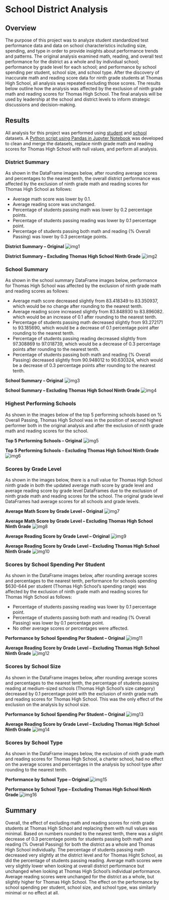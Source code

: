 # School District Analysis

## Overview
The purpose of this project was to analyze student standardized test performance data and data on school characteristics including size, spending, and type in order to provide insights about performance trends and patterns. The original analysis examined math, reading, and overall test performance for the district as a whole and by individual school; performance by grade level for each school; and performance by school spending per student, school size, and school type. After the discovery of inaccurate math and reading score data for ninth grade students at Thomas High School, all analysis was repeated excluding those scores. The results below outline how the analysis was affected by the exclusion of ninth grade math and reading scores for Thomas High School. The final analysis will be used by leadership at the school and district levels to inform strategic discussions and decision-making.

## Results

All analysis for this project was performed using [student](Resources/students_complete.csv) and [school](Resources/schools_complete.csv) datasets. A [Python script using Pandas in Jupyter Notebook]( PyCitySchools_Challenge.ipynb) was developed to clean and merge the datasets, replace ninth grade math and reading scores for Thomas High School with null values, and perform all analysis.

### District Summary
As shown in the DataFrame images below, after rounding average scores and percentages to the nearest tenth, the overall district performance was affected by the exclusion of ninth grade math and reading scores for Thomas High School as follows:
-    Average math score was lower by 0.1.
-    Average reading score was unchanged.
-    Percentage of students passing math was lower by 0.2 percentage points.
-    Percentage of students passing reading was lower by 0.1 percentage point.
-    Percentage of students passing both math and reading (% Overall Passing) was lower by 0.3 percentage points.

**District Summary – Original**
![img1](Resources/District_Summary_Original.png)

**District Summary – Excluding Thomas High School Ninth Grade**
![img2](Resources/District_Summary_Updated.png)


### School Summary
As shown in the school summary DataFrame images below, performance for Thomas High School was affected by the exclusion of ninth grade math and reading scores as follows:
-    Average math score decreased slightly from 83.418349 to 83.350937, which would be no change after rounding to the nearest tenth.
-    Average reading score increased slightly from 83.848930 to 83.896082. which would be an increase of 0.1 after rounding to the nearest tenth.
-    Percentage of students passing math decreased slightly from 93.272171 to 93.185690, which would be a decrease of 0.1 percentage point after rounding to the nearest tenth.
-    Percentage of students passing reading decreased slightly from 97.308869 to 97.018739, which would be a decrease of 0.3 percentage points after rounding to the nearest tenth.
-    Percentage of students passing both math and reading (% Overall Passing) decreased slightly from 90.948012 to 90.630324, which would be a decrease of 0.3 percentage points after rounding to the nearest tenth.

**School Summary – Original**
![img3](Resources/School_Summary_Original.png)

**School Summary – Excluding Thomas High School Ninth Grade**
![img4](Resources/School_Summary_Updated.png)


### Highest Performing Schools
As shown in the images below of the top 5 performing schools based on % Overall Passing, Thomas High School was in the position of second highest performer both in the original analysis and after the exclusion of ninth grade math and reading scores for the school.

**Top 5 Performing Schools – Original**
![img5](Resources/Top_5_Original.png)

**Top 5 Performing Schools – Excluding Thomas High School Ninth Grade**
![img6](Resources/Top_5_Updated.png)


### Scores by Grade Level
As shown in the images below, there is a null value for Thomas High School ninth grade in both the updated average math score by grade level and average reading score by grade level DataFrames due to the exclusion of ninth grade math and reading scores for the school. The original grade level DataFrames had average scores for all schools and grade levels.

**Average Math Score by Grade Level – Original**
![img7](Resources/Math_Scores_by_Grade_Original.png)

**Average Math Score by Grade Level – Excluding Thomas High School Ninth Grade**
![img8](Resources/Math_Scores_by_Grade_Updated.png)

**Average Reading Score by Grade Level – Original**
![img9](Resources/Reading_Scores_by_Grade_Original.png)

**Average Reading Score by Grade Level – Excluding Thomas High School Ninth Grade**
![img10](Resources/Reading_Scores_by_Grade_Updated.png)


### Scores by School Spending Per Student
As shown in the DataFrame images below, after rounding average scores and percentages to the nearest tenth, performance for schools spending $630-644 per student (Thomas High School’s spending range) was affected by the exclusion of ninth grade math and reading scores for Thomas High School as follows:
-    Percentage of students passing reading was lower by 0.1 percentage point.
-    Percentage of students passing both math and reading (% Overall Passing) was lower by 0.1 percentage point.
-    No other average scores or percentages were affected.

**Performance by School Spending Per Student – Original**
![img11](Resources/Scores_by_Spending_Original.png)

**Average Reading Score by Grade Level – Excluding Thomas High School Ninth Grade**
![img12](Resources/Scores_by_Spending_Updated.png)


### Scores by School Size
As shown in the DataFrame images below, after rounding average scores and percentages to the nearest tenth, the percentage of students passing reading at medium-sized schools (Thomas High School’s size category) decreased by 0.1 percentage point with the exclusion of ninth grade math and reading scores for Thomas High School. This was the only effect of the exclusion on the analysis by school size.

**Performance by School Spending Per Student – Original**
![img13](Resources/Scores_by_Size_Original.png)

**Average Reading Score by Grade Level – Excluding Thomas High School Ninth Grade**
![img14](Resources/Scores_by_Size_Updated.png)


### Scores by School Type
As shown in the DataFrame images below, the exclusion of ninth grade math and reading scores for Thomas High School, a charter school, had no effect on the average scores and percentages in the analysis by school type after rounding to the nearest tenth.

**Performance by School Type – Original**
![img15](Resources/Scores_by_Type_Original.png)

**Performance by School Type – Excluding Thomas High School Ninth Grade**
![img16](Resources/Scores_by_Type_Updated.png)


## Summary
Overall, the effect of excluding math and reading scores for ninth grade students at Thomas High School and replacing them with null values was minimal. Based on numbers rounded to the nearest tenth, there was a slight decrease of 0.3 percentage points for students passing both math and reading (% Overall Passing) for both the district as a whole and Thomas High School individually. The percentage of students passing math decreased very slightly at the district level and for Thomas Hight School, as did the percentage of students passing reading. Average math scores were very slightly lower when looking at overall district performance but unchanged when looking at Thomas High School’s individual performance. Average reading scores were unchanged for the district as a whole, but slightly higher for Thomas High School. The effect on the performance by school spending per student, school size, and school type, was similarly minimal or no effect at all.
